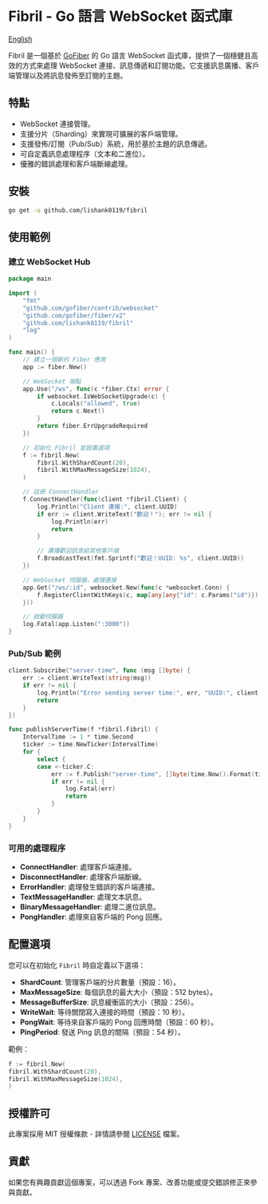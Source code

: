 # Fibril - Go 語言 WebSocket 函式庫

[English](README.md)

Fibril 是一個基於 [GoFiber](https://github.com/gofiber/fiber) 的 Go 語言 WebSocket 函式庫，提供了一個穩健且高效的方式來處理
WebSocket 連接、訊息傳遞和訂閱功能。它支援訊息廣播、客戶端管理以及將訊息發佈至訂閱的主題。

## 特點

- WebSocket 連接管理。
- 支援分片（Sharding）來實現可擴展的客戶端管理。
- 支援發佈/訂閱（Pub/Sub）系統，用於基於主題的訊息傳遞。
- 可自定義訊息處理程序（文本和二進位）。
- 優雅的錯誤處理和客戶端斷線處理。

## 安裝

```bash
go get -u github.com/lishank0119/fibril
```

## 使用範例

### 建立 WebSocket Hub

```go
package main

import (
	"fmt"
	"github.com/gofiber/contrib/websocket"
	"github.com/gofiber/fiber/v2"
	"github.com/lishank0119/fibril"
	"log"
)

func main() {
	// 建立一個新的 Fiber 應用
	app := fiber.New()

	// WebSocket 端點
	app.Use("/ws", func(c *fiber.Ctx) error {
		if websocket.IsWebSocketUpgrade(c) {
			c.Locals("allowed", true)
			return c.Next()
		}
		return fiber.ErrUpgradeRequired
	})

	// 初始化 Fibril 並設置選項
	f := fibril.New(
		fibril.WithShardCount(20),
		fibril.WithMaxMessageSize(1024),
	)

	// 註冊 ConnectHandler
	f.ConnectHandler(func(client *fibril.Client) {
		log.Println("Client 連接:", client.UUID)
		if err := client.WriteText("歡迎！"); err != nil {
			log.Println(err)
			return
		}

		// 廣播歡迎訊息給其他客戶端
		f.BroadcastText(fmt.Sprintf("歡迎！UUID: %s", client.UUID))
	})

	// WebSocket 伺服器，處理連接
	app.Get("/ws/:id", websocket.New(func(c *websocket.Conn) {
		f.RegisterClientWithKeys(c, map[any]any{"id": c.Params("id")})
	}))

	// 啟動伺服器
	log.Fatal(app.Listen(":3000"))
}
```

### Pub/Sub 範例

```go
client.Subscribe("server-time", func (msg []byte) {
    err := client.WriteText(string(msg))
    if err != nil {
        log.Println("Error sending server time:", err, "UUID:", client.UUID)
        return
    }
})

func publishServerTime(f *fibril.Fibril) {
    IntervalTime := 1 * time.Second
    ticker := time.NewTicker(IntervalTime)
    for {
        select {
        case <-ticker.C:
            err := f.Publish("server-time", []byte(time.Now().Format(time.RFC3339)))
            if err != nil {
                log.Fatal(err)
                return
            }
        }
    }
}
```

### 可用的處理程序

- **ConnectHandler**: 處理客戶端連接。
- **DisconnectHandler**: 處理客戶端斷線。
- **ErrorHandler**: 處理發生錯誤的客戶端連接。
- **TextMessageHandler**: 處理文本訊息。
- **BinaryMessageHandler**: 處理二進位訊息。
- **PongHandler**: 處理來自客戶端的 Pong 回應。

## 配置選項

您可以在初始化 `Fibril` 時自定義以下選項：

- **ShardCount**: 管理客戶端的分片數量（預設：16）。
- **MaxMessageSize**: 每個訊息的最大大小（預設：512 bytes）。
- **MessageBufferSize**: 訊息緩衝區的大小（預設：256）。
- **WriteWait**: 等待關閉寫入連接的時間（預設：10 秒）。
- **PongWait**: 等待來自客戶端的 Pong 回應時間（預設：60 秒）。
- **PingPeriod**: 發送 Ping 訊息的間隔（預設：54 秒）。

範例：

```go
f := fibril.New(
fibril.WithShardCount(20),
fibril.WithMaxMessageSize(1024),
)
```

## 授權許可

此專案採用 MIT 授權條款 - 詳情請參閱 [LICENSE](LICENSE) 檔案。

## 貢獻

如果您有興趣貢獻這個專案，可以透過 Fork 專案、改善功能或提交錯誤修正來參與貢獻。
